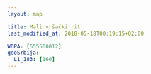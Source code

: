 ```yaml
---
layout: map

title: Mali vršački rit
last_modified_at: 2018-05-18T00:19:15+02:00

WDPA: [555560012]
geoSrbija:
  L1_183: [160]
---
```

